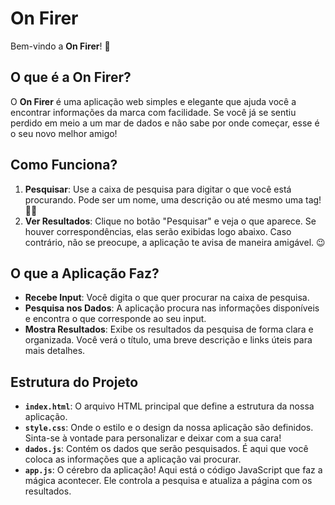 # On Firer

Bem-vindo a **On Firer**! 🎉

## O que é a On Firer?

O **On Firer** é uma aplicação web simples e elegante que ajuda você a encontrar informações da marca com facilidade. Se você já se sentiu perdido em meio a um mar de dados e não sabe por onde começar, esse é o seu novo melhor amigo!

## Como Funciona?

1. **Pesquisar**: Use a caixa de pesquisa para digitar o que você está procurando. Pode ser um nome, uma descrição ou até mesmo uma tag! 🕵️‍♂️
2. **Ver Resultados**: Clique no botão "Pesquisar" e veja o que aparece. Se houver correspondências, elas serão exibidas logo abaixo. Caso contrário, não se preocupe, a aplicação te avisa de maneira amigável. 😉

## O que a Aplicação Faz?

- **Recebe Input**: Você digita o que quer procurar na caixa de pesquisa.
- **Pesquisa nos Dados**: A aplicação procura nas informações disponíveis e encontra o que corresponde ao seu input.
- **Mostra Resultados**: Exibe os resultados da pesquisa de forma clara e organizada. Você verá o título, uma breve descrição e links úteis para mais detalhes.

## Estrutura do Projeto

- **`index.html`**: O arquivo HTML principal que define a estrutura da nossa aplicação.
- **`style.css`**: Onde o estilo e o design da nossa aplicação são definidos. Sinta-se à vontade para personalizar e deixar com a sua cara!
- **`dados.js`**: Contém os dados que serão pesquisados. É aqui que você coloca as informações que a aplicação vai procurar.
- **`app.js`**: O cérebro da aplicação! Aqui está o código JavaScript que faz a mágica acontecer. Ele controla a pesquisa e atualiza a página com os resultados.


